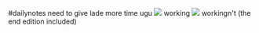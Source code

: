 #dailynotes need  to give lade more time
ugu
![](https://i.imgur.com/IoFEZ06.png)
working
![](https://i.imgur.com/26JZgSY.png)
workingn't (the end edition included)